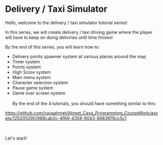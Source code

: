 # Delivery / Taxi Simulator

Hello, welcome to the delivery / taxi simulator tutorial series!

In this series, we will create delivery / taxi driving game where the player will have to keep on doing deliviries until time finises!

By the end of this series, you will learn how to:

- Delivery points spawner system at various places around the map
- Timer system
- Points system
- High Score system
- Main menu system
- Character selection system
- Pause game system
- Game over screen system
<br/><br/>
By the end of the 4 tutorials, you should have something similar to this:




https://github.com/cayaahmet/Ahmet_Caya_Programming_CourseWork/assets/125205290/988cab2c-4f69-4358-9043-8983976cc5c1




<br/><br/>
Let's start!
